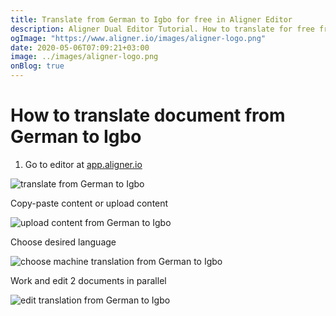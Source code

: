 ```yaml
---
title: Translate from German to Igbo for free in Aligner Editor
description: Aligner Dual Editor Tutorial. How to translate for free from German to Igbo. Aligner is multilingual document management platform. 
ogImage: "https://www.aligner.io/images/aligner-logo.png"
date: 2020-05-06T07:09:21+03:00
image: ../images/aligner-logo.png
onBlog: true
---
```


# How to translate document from German to Igbo

1. Go to editor at [app.aligner.io](https://app.aligner.io "Aligner App web page")

![translate from German to Igbo](../aligner-blank-editor.png "translate from German to Igbo")

Copy-paste content or upload content

![upload content from German to Igbo](../aligner-uploaded-document.png "upload content from German to Igbo")

Choose desired language

![choose machine translation from German to Igbo](../aligner-language-dropdown.png "choose machine translation from German to Igbo")

Work and edit 2 documents in parallel

![edit translation from German to Igbo](../aligner-double-sitded-editor.png "edit translation from German to Igbo")

